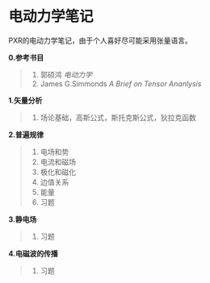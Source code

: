 # 电动力学笔记

PXR的电动力学笔记，由于个人喜好尽可能采用张量语言。

**0.参考书目**
> 1. 郭硕鸿 *电动力学*
> 2. James G.Simmonds *A Brief on Tensor Ananlysis*

**1.矢量分析**
> 1. 场论基础，高斯公式，斯托克斯公式，狄拉克函数

**2.普遍规律**
> 1. 电场和势
> 2. 电流和磁场
> 3. 极化和磁化
> 4. 边值关系
> 5. 能量
> 6. 习题

**3.静电场**
> 1. 习题

**4.电磁波的传播**
> 1. 习题
